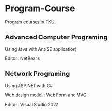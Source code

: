 # Program-Course
Program courses in TKU.

## Advanced Computer Programing
Using Java with Ant(SE application)

Editor : NetBeans
## Network Programing
Using ASP.NET with C#

Web design model : Web Form and MVC

Editor : Visual Studio 2022
